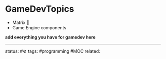 # GameDevTopics
- Matrix ||
- Game Engine components

**add everything you have for gamedev here**



---
status: #⚙️ 
tags: #programming #MOC 
related:  
